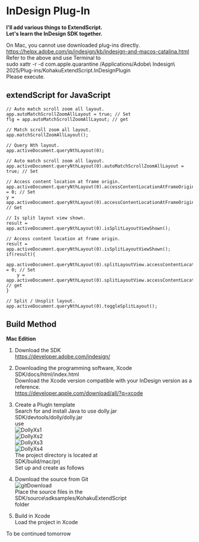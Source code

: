 # InDesign Plug-In

**I'll add various things to ExtendScript.**
<br>**Let's learn the InDesign SDK together.**

On Mac, you cannot use downloaded plug-ins directly.<br>
https://helpx.adobe.com/jp/indesign/kb/indesign-and-macos-catalina.html<br>
Refer to the above and use Terminal to<br>
sudo xattr -r -d com.apple.quarantine /Applications/Adobe\ Indesign\ 2025/Plug-ins/KohakuExtendScript.InDesignPlugin<br>
Please execute.

## extendScript for JavaScript
```
// Auto match scroll zoom all layout. 
app.autoMatchScrollZoomAllLayout = true; // Set
flg = app.autoMatchScrollZoomAllLayout; // get

// Match scroll zoom all layout.
app.matchScrollZoomAllLayout();

// Query Nth layout. 
app.activeDocument.queryNthLayout(0);

// Auto match scroll zoom all layout.
app.activeDocument.queryNthLayout(0).autoMatchScrollZoomAllLayout = true; // Set

// Access content location at frame origin.
app.activeDocument.queryNthLayout(0).accessContentLocationAtFrameOriginX = 0; // Set
y = app.activeDocument.queryNthLayout(0).accessContentLocationAtFrameOriginY;  // Get

// Is split layout view shown.
result = app.activeDocument.queryNthLayout(0).isSplitLayoutViewShown();

// Access content location at frame origin.
result = app.activeDocument.queryNthLayout(0).isSplitLayoutViewShown();
if(result){
    app.activeDocument.queryNthLayout(0).splitLayoutView.accessContentLocationAtFrameOriginX = 0; // Set
    y = app.activeDocument.queryNthLayout(0).splitLayoutView.accessContentLocationAtFrameOriginY; // get
}

// Split / Unsplit layout.
app.activeDocument.queryNthLayout(0).toggleSplitLayout();
```

## Build Method
**Mac Edition**

1. Download the SDK<br>
https://developer.adobe.com/indesign/

2. Downloading the programming software, Xcode<br>
SDK/docs/html/index.html<br>
Download the Xcode version compatible with your InDesign version as a reference.<br>
https://developer.apple.com/download/all/?q=xcode

3. Create a PlugIn template<br>
Search for and install Java to use dolly.jar<br>
SDK/devtools/dolly/dolly.jar<br>
use<br>
![DollyXs1](https://github.com/user-attachments/assets/1f2e1f85-45e5-4b55-b471-66a96a79d35e)<br>
![DollyXs2](https://github.com/user-attachments/assets/5feaf568-000f-4ce8-bc11-bed5820689ae)<br>
![DollyXs3](https://github.com/user-attachments/assets/92de3c44-2a62-4181-91a9-15d06b6388e3)<br>
![DollyXs4](https://github.com/user-attachments/assets/46114f15-ab2c-4f05-bd17-4a54686b5040)<br>
The project directory is located at<br>
SDK/build/mac/prj<br>
Set up and create as follows

4. Download the source from Git<br>
![gitDownload](https://github.com/user-attachments/assets/d096440d-13a1-4106-98a9-7f2469086d09)<br>
Place the source files in the<br>
SDK/source\sdksamples/KohakuExtendScript<br>
folder

5. Build in Xcode<br>
Load the project in Xcode<br>

To be continued tomorrow
